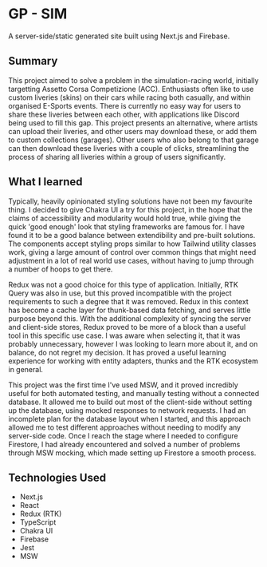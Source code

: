 # GP - SIM

A server-side/static generated site built using Next.js and Firebase.

## Summary

This project aimed to solve a problem in the simulation-racing world, initially targetting Assetto Corsa Competizione (ACC). Enthusiasts often like to use custom liveries (skins) on their cars while racing both casually, and within organised E-Sports events. There is currently no easy way for users to share these liveries between each other, with applications like Discord being used to fill this gap. This project presents an alternative, where artists can upload their liveries, and other users may download these, or add them to custom collections (garages). Other users who also belong to that garage can then download these liveries with a couple of clicks, streamlining the process of sharing all liveries within a group of users significantly.

## What I learned

Typically, heavily opinionated styling solutions have not been my favourite thing. I decided to give Chakra UI a try for this project, in the hope that the claims of accessibility and modularity would hold true, while giving the quick 'good enough' look that styling frameworks are famous for. I have found it to be a good balance between extendibility and pre-built solutions. The components accept styling props similar to how Tailwind utility classes work, giving a large amount of control over common things that might need adjustment in a lot of real world use cases, without having to jump through a number of hoops to get there.

Redux was not a good choice for this type of application. Initially, RTK Query was also in use, but this proved incompatible with the project requirements to such a degree that it was removed. Redux in this context has become a cache layer for thunk-based data fetching, and serves little purpose beyond this. With the additional complexity of syncing the server and client-side stores, Redux proved to be more of a block than a useful tool in this specific use case. I was aware when selecting it, that it was probably unnecessary, however I was looking to learn more about it, and on balance, do not regret my decision. It has proved a useful learning experience for working with entity adapters, thunks and the RTK ecosystem in general.

This project was the first time I've used MSW, and it proved incredibly useful for both automated testing, and manually testing without a connected database. It allowed me to build out most of the client-side without setting up the database, using mocked responses to network requests. I had an incomplete plan for the database layout when I started, and this approach allowed me to test different approaches without needing to modify any server-side code. Once I reach the stage where I needed to configure Firestore, I had already encountered and solved a number of problems through MSW mocking, which made setting up Firestore a smooth process.

## Technologies Used

- Next.js
- React
- Redux (RTK)
- TypeScript
- Chakra UI
- Firebase
- Jest
- MSW
